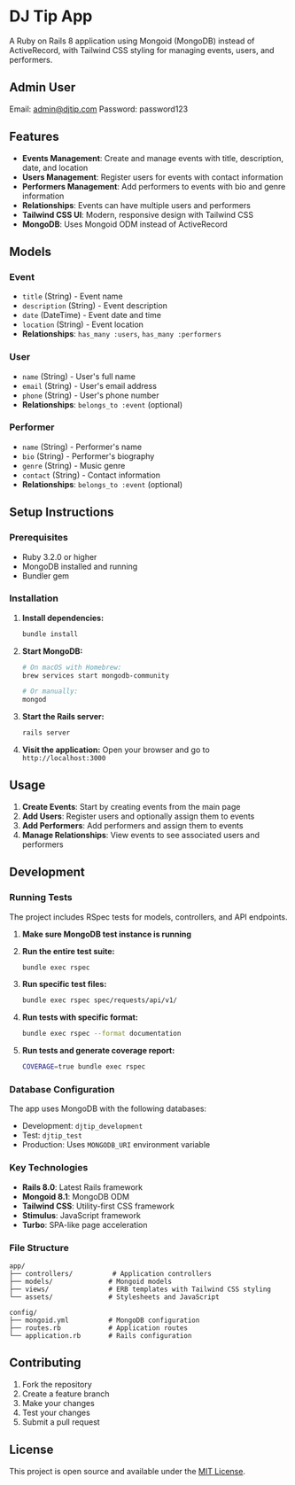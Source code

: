 # DJ Tip App

A Ruby on Rails 8 application using Mongoid (MongoDB) instead of ActiveRecord, with Tailwind CSS styling for managing events, users, and performers.

## Admin User

Email: admin@djtip.com
Password: password123


## Features

- **Events Management**: Create and manage events with title, description, date, and location
- **Users Management**: Register users for events with contact information
- **Performers Management**: Add performers to events with bio and genre information
- **Relationships**: Events can have multiple users and performers
- **Tailwind CSS UI**: Modern, responsive design with Tailwind CSS
- **MongoDB**: Uses Mongoid ODM instead of ActiveRecord

## Models

### Event
- `title` (String) - Event name
- `description` (String) - Event description
- `date` (DateTime) - Event date and time
- `location` (String) - Event location
- **Relationships**: `has_many :users`, `has_many :performers`

### User
- `name` (String) - User's full name
- `email` (String) - User's email address
- `phone` (String) - User's phone number
- **Relationships**: `belongs_to :event` (optional)

### Performer
- `name` (String) - Performer's name
- `bio` (String) - Performer's biography
- `genre` (String) - Music genre
- `contact` (String) - Contact information
- **Relationships**: `belongs_to :event` (optional)

## Setup Instructions

### Prerequisites
- Ruby 3.2.0 or higher
- MongoDB installed and running
- Bundler gem

### Installation

1. **Install dependencies:**
   ```bash
   bundle install
   ```

2. **Start MongoDB:**
   ```bash
   # On macOS with Homebrew:
   brew services start mongodb-community
   
   # Or manually:
   mongod
   ```

3. **Start the Rails server:**
   ```bash
   rails server
   ```

4. **Visit the application:**
   Open your browser and go to `http://localhost:3000`

## Usage

1. **Create Events**: Start by creating events from the main page
2. **Add Users**: Register users and optionally assign them to events
3. **Add Performers**: Add performers and assign them to events
4. **Manage Relationships**: View events to see associated users and performers

## Development

### Running Tests

The project includes RSpec tests for models, controllers, and API endpoints.

1. **Make sure MongoDB test instance is running**

2. **Run the entire test suite:**
   ```bash
   bundle exec rspec
   ```

3. **Run specific test files:**
   ```bash
   bundle exec rspec spec/requests/api/v1/
   ```

4. **Run tests with specific format:**
   ```bash
   bundle exec rspec --format documentation
   ```

5. **Run tests and generate coverage report:**
   ```bash
   COVERAGE=true bundle exec rspec
   ```

### Database Configuration

The app uses MongoDB with the following databases:
- Development: `djtip_development`
- Test: `djtip_test`
- Production: Uses `MONGODB_URI` environment variable

### Key Technologies

- **Rails 8.0**: Latest Rails framework
- **Mongoid 8.1**: MongoDB ODM
- **Tailwind CSS**: Utility-first CSS framework
- **Stimulus**: JavaScript framework
- **Turbo**: SPA-like page acceleration

### File Structure

```
app/
├── controllers/          # Application controllers
├── models/              # Mongoid models
├── views/               # ERB templates with Tailwind CSS styling
└── assets/              # Stylesheets and JavaScript

config/
├── mongoid.yml          # MongoDB configuration
├── routes.rb            # Application routes
└── application.rb       # Rails configuration
```

## Contributing

1. Fork the repository
2. Create a feature branch
3. Make your changes
4. Test your changes
5. Submit a pull request

## License

This project is open source and available under the [MIT License](LICENSE).
